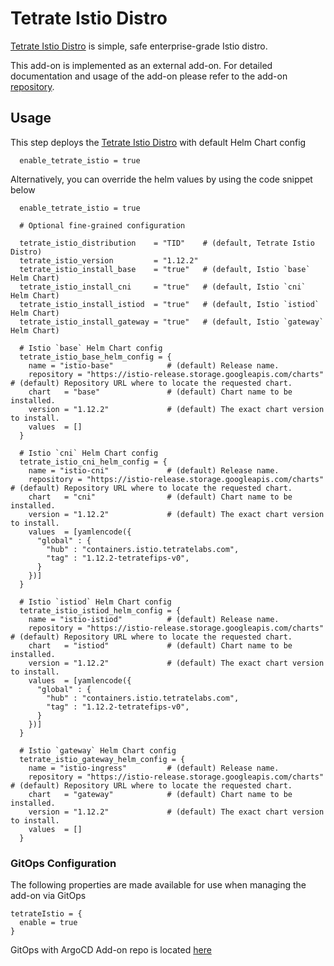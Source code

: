 # Tetrate Istio Distro

[Tetrate Istio Distro](https://istio.tetratelabs.io/) is simple, safe enterprise-grade Istio distro.

This add-on is implemented as an external add-on. For detailed documentation and usage of the add-on please refer to the add-on [repository](https://github.com/tetratelabs/terraform-eksblueprints-tetrate-istio-addon).

## Usage

This step deploys the [Tetrate Istio Distro](https://istio.tetratelabs.io/) with default Helm Chart config

```hcl
  enable_tetrate_istio = true
```

Alternatively, you can override the helm values by using the code snippet below

```hcl
  enable_tetrate_istio = true

  # Optional fine-grained configuration

  tetrate_istio_distribution    = "TID"    # (default, Tetrate Istio Distro)
  tetrate_istio_version         = "1.12.2"
  tetrate_istio_install_base    = "true"   # (default, Istio `base` Helm Chart)
  tetrate_istio_install_cni     = "true"   # (default, Istio `cni` Helm Chart)
  tetrate_istio_install_istiod  = "true"   # (default, Istio `istiod` Helm Chart)
  tetrate_istio_install_gateway = "true"   # (default, Istio `gateway` Helm Chart)

  # Istio `base` Helm Chart config
  tetrate_istio_base_helm_config = {
    name = "istio-base"            # (default) Release name.
    repository = "https://istio-release.storage.googleapis.com/charts" # (default) Repository URL where to locate the requested chart.
    chart   = "base"               # (default) Chart name to be installed.
    version = "1.12.2"             # (default) The exact chart version to install.
    values  = []
  }

  # Istio `cni` Helm Chart config
  tetrate_istio_cni_helm_config = {
    name = "istio-cni"             # (default) Release name.
    repository = "https://istio-release.storage.googleapis.com/charts" # (default) Repository URL where to locate the requested chart.
    chart   = "cni"                # (default) Chart name to be installed.
    version = "1.12.2"             # (default) The exact chart version to install.
    values  = [yamlencode({
      "global" : {
        "hub" : "containers.istio.tetratelabs.com",
        "tag" : "1.12.2-tetratefips-v0",
      }
    })]
  }

  # Istio `istiod` Helm Chart config
  tetrate_istio_istiod_helm_config = {
    name = "istio-istiod"          # (default) Release name.
    repository = "https://istio-release.storage.googleapis.com/charts" # (default) Repository URL where to locate the requested chart.
    chart   = "istiod"             # (default) Chart name to be installed.
    version = "1.12.2"             # (default) The exact chart version to install.
    values  = [yamlencode({
      "global" : {
        "hub" : "containers.istio.tetratelabs.com",
        "tag" : "1.12.2-tetratefips-v0",
      }
    })]
  }

  # Istio `gateway` Helm Chart config
  tetrate_istio_gateway_helm_config = {
    name = "istio-ingress"         # (default) Release name.
    repository = "https://istio-release.storage.googleapis.com/charts" # (default) Repository URL where to locate the requested chart.
    chart   = "gateway"            # (default) Chart name to be installed.
    version = "1.12.2"             # (default) The exact chart version to install.
    values  = []
  }
```

### GitOps Configuration

The following properties are made available for use when managing the add-on via GitOps

```hcl
tetrateIstio = {
  enable = true
}
```

GitOps with ArgoCD Add-on repo is located [here](https://github.com/aws-samples/ssp-eks-add-ons/blob/main/chart/values.yaml)
